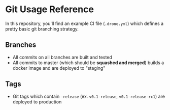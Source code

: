 # Git Usage Reference

In this repository, you'll find an example CI file (`.drone.yml`) which defines a pretty basic git branching strategy.

## Branches
* All commits on all branches are built and tested
* All commits to master (which should be **squashed and merged**) builds a docker image and are deployed to "staging"

## Tags
* Git tags which contain `-release` (ex. `v0.1-release`, `v0.1-release-rc1`) are deployed to production
